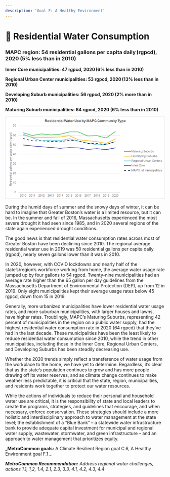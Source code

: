 ```yaml
---
description: 'Goal F: A Healthy Environment'
---
```


# 🚰 Residential Water Consumption

### **MAPC region: 54 residential gallons per capita daily (rgpcd), 2020 (5% less than in 2010)**

**Inner Core municipalities: 47 rgpcd, 2020 (6% less than in 2010)**

**Regional Urban Center municipalities: 53 rgpcd, 2020 (13% less than in 2010)**

**Developing Suburb municipalities: 56 rgpcd, 2020 (2% more than in 2010)**

**Maturing Suburb municipalities: 64 rgpcd, 2020 (6% less than in 2010)**

![](<.gitbook/assets/image (2).png>)

During the humid days of summer and the snowy days of winter, it can be hard to imagine that Greater Boston’s water is a limited resource, but it can be. In the summer and fall of 2016, Massachusetts experienced the most severe drought it had seen since 1985, and in 2020 several regions of the state again experienced drought conditions.

The good news is that residential water consumption rates across most of Greater Boston have been declining since 2010. The regional average residential water use in 2019 was 50 residential gallons per capita daily (rgpcd), nearly seven gallons lower than it was in 2010.

In 2020, however, with COVID lockdowns and nearly half of the state’s/region’s workforce working from home, the average water usage rate jumped up by four gallons to 54 rgpcd. Twenty-nine municipalities had an average rate higher than the 65 gallon per day guidelines from the Massachusetts Department of Environmental Protection (DEP), up from 12 in 2019. Only eight municipalities kept their average usage rates below 45 rgpcd, down from 15 in 2019.

Generally, more urbanized municipalities have lower residential water usage rates, and more suburban municipalities, with larger houses and lawns, have higher rates. Troublingly, MAPC’s Maturing Suburbs, representing 42 percent of municipalities in the region on a public water supply, had the highest residential water consumption rate in 2020 (64 rgpcd) that they’ve had in the last decade. These municipalities have been the least likely to reduce residential water consumption since 2010, while the trend in other municipalities, including those in the Inner Core, Regional Urban Centers, and Developing Suburbs has been steadily decreasing use.&#x20;

Whether the 2020 trends simply reflect a transference of water usage from the workplace to the home, we have yet to determine. Regardless, it’s clear that as the state’s population continues to grow and has more people drawing off its water reserves, and as climate change continues to make weather less predictable, it is critical that the state, region, municipalities, and residents work together to protect our water resources.

While the actions of individuals to reduce their personal and household water use are critical, it is the responsibility of state and local leaders to create the programs, strategies, and guidelines that encourage, and when necessary, enforce conservation. These strategies should include a more holistic and interdisciplinary approach to water management at the state level; the establishment of a “Blue Bank” – a statewide water infrastructure bank to provide adequate capital investment for municipal and regional water supply, wastewater, stormwater, and green infrastructure – and an approach to water management that prioritizes equity.&#x20;

_**MetroCommon goals:** A Climate Resilient Region goal C.6, A Healthy Environment goal F.1 _

_**MetroCommon Recommendation:** Address regional water challenges, actions 1.1, 1,2, 1.4, 2.1, 2.3, 3.3, 4.1, 4.2, 4.3, 4.4_
